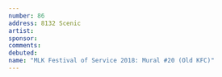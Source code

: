 ```yaml
---
number: 86
address: 8132 Scenic
artist:
sponsor:
comments: 
debuted:
name: "MLK Festival of Service 2018: Mural #20 (Old KFC)"
---
```

